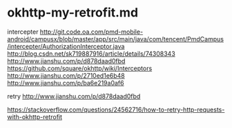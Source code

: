 okhttp-my-retrofit.md
========


intercepter
http://git.code.oa.com/pmd-mobile-android/campusx/blob/master/app/src/main/java/com/tencent/PmdCampus/intercepter/AuthorizationInterceptor.java
http://blog.csdn.net/sk719887916/article/details/74308343
http://www.jianshu.com/p/d878daad0fbd
https://github.com/square/okhttp/wiki/Interceptors
http://www.jianshu.com/p/2710ed1e6b48
http://www.jianshu.com/p/ba6e219a0af6


retry
http://www.jianshu.com/p/d878daad0fbd


https://stackoverflow.com/questions/24562716/how-to-retry-http-requests-with-okhttp-retrofit